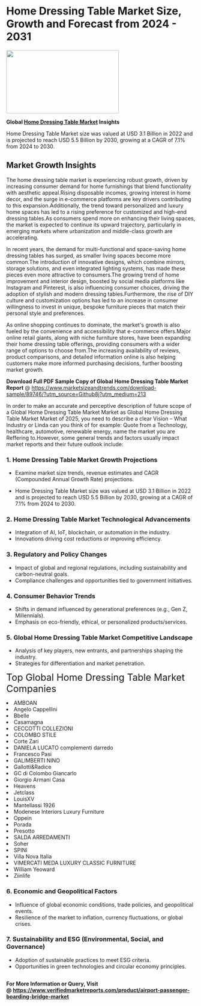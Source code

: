 <H1>Home Dressing Table Market Size, Growth and Forecast from 2024 - 2031</H1><img class="aligncenter size-medium wp-image-584254" src="https://thirdeyenews.in/wp-content/uploads/2024/09/Global-Market-Research-300x168.jpeg" alt="" width="300" height="168" /><p><strong>Global&nbsp;<a href="https://www.marketsizeandtrends.com/download-sample/89746/?utm_source=Github8j?utm_medium=213">Home Dressing Table Market</a> Insights</strong></p><p>Home Dressing Table Market size was valued at USD 3.1 Billion in 2022 and is projected to reach USD 5.5 Billion by 2030, growing at a CAGR of 7.1% from 2024 to 2030.</p><p><h2>Market Growth Insights</h2> <p>The home dressing table market is experiencing robust growth, driven by increasing consumer demand for home furnishings that blend functionality with aesthetic appeal.Rising disposable incomes, growing interest in home decor, and the surge in e-commerce platforms are key drivers contributing to this expansion.Additionally, the trend toward personalized and luxury home spaces has led to a rising preference for customized and high-end dressing tables.As consumers spend more on enhancing their living spaces, the market is expected to continue its upward trajectory, particularly in emerging markets where urbanization and middle-class growth are accelerating.</p> <p>In recent years, the demand for multi-functional and space-saving home dressing tables has surged, as smaller living spaces become more common.The introduction of innovative designs, which combine mirrors, storage solutions, and even integrated lighting systems, has made these pieces even more attractive to consumers.The growing trend of home improvement and interior design, boosted by social media platforms like Instagram and Pinterest, is also influencing consumer choices, driving the adoption of stylish and modern dressing tables.Furthermore, the rise of DIY culture and customization options has led to an increase in consumer willingness to invest in unique, bespoke furniture pieces that match their personal style and preferences.</p> <p>As online shopping continues to dominate, the market's growth is also fueled by the convenience and accessibility that e-commerce offers.Major online retail giants, along with niche furniture stores, have been expanding their home dressing table offerings, providing consumers with a wider range of options to choose from.The increasing availability of reviews, product comparisons, and detailed information online is also helping customers make more informed purchasing decisions, further boosting market growth.</p> <p><span class=""><strong>Download Full PDF Sample Copy of Global Home Dressing Table Market Report</strong> @ <a href="https://www.marketsizeandtrends.com/download-sample/89746/?utm_source=Github8j?utm_medium=213" target="_blank">https://www.marketsizeandtrends.com/download-sample/89746/?utm_source=Github8j?utm_medium=213</a></span></p><p>In order to make an accurate and perceptive description of future scope of a Global&nbsp;Home Dressing Table Market Market as Global&nbsp;Home Dressing Table Market Market of 2025, you need to describe a clear Vision &ndash; What Industry or Linda can you think of for example: Quote from a Technology, healthcare, automotive, renewable energy, name the market you are Reffering to.However, some general trends and factors usually impact market reports and their future outlook include:</p><h3>1.&nbsp;<strong>Home Dressing Table Market Growth Projections</strong></h3><ul><li>Examine market size trends, revenue estimates and CAGR (Compounded Annual Growth Rate) projections.</li><li><p>Home Dressing Table Market size was valued at USD 3.1 Billion in 2022 and is projected to reach USD 5.5 Billion by 2030, growing at a CAGR of 7.1% from 2024 to 2030.</p></li></ul><h3>2.&nbsp;<strong>Home Dressing Table Market Technological Advancements</strong></h3><ul><li>Integration of AI, IoT, blockchain, or automation in the industry.</li><li>Innovations driving cost reductions or improving efficiency.</li></ul><h3>3.&nbsp;<strong>Regulatory and Policy Changes</strong></h3><ul><li>Impact of global and regional regulations, including sustainability and carbon-neutral goals.</li><li>Compliance challenges and opportunities tied to government initiatives.</li></ul><h3>4.&nbsp;<strong>Consumer Behavior Trends</strong></h3><ul><li>Shifts in demand influenced by generational preferences (e.g., Gen Z, Millennials).</li><li>Emphasis on eco-friendly, ethical, or personalized products/services.</li></ul><h3>5.&nbsp;<strong>Global Home Dressing Table Market Competitive Landscape</strong></h3><ul><li>Analysis of key players, new entrants, and partnerships shaping the industry.</li><li>Strategies for differentiation and market penetration.</li></ul><p data-pm-slice="1 1 []"><span style="color: inherit; font-family: inherit; font-size: 25px;">Top Global Home Dressing Table Market Companies</span></p><div class="" data-test-id=""><p><li>AMBOAN</li><li> Angelo Cappellini</li><li> Bbelle</li><li> Casamagna</li><li> CECCOTTI COLLEZIONI</li><li> COLOMBO STILE</li><li> Corte Zari</li><li> DANIELA LUCATO complementi darredo</li><li> Francesco Pasi</li><li> GALIMBERTI NINO</li><li> Gallotti&Radice</li><li> GC di Colombo Giancarlo</li><li> Giorgio Armani Casa</li><li> Heavens</li><li> Jetclass</li><li> LouisXV</li><li> Mantellassi 1926</li><li> Modenese Interiors Luxury Furniture</li><li> Oppein</li><li> Porada</li><li> Presotto</li><li> SALDA ARREDAMENTI</li><li> Soher</li><li> SPINI</li><li> Villa Nova Italia</li><li> VIMERCATI MEDA LUXURY CLASSIC FURNITURE</li><li> William Yeoward</li><li> Ziinlife</li></p></div><h3>6.&nbsp;<strong>Economic and Geopolitical Factors</strong></h3><ul><li>Influence of global economic conditions, trade policies, and geopolitical events.</li><li>Resilience of the market to inflation, currency fluctuations, or global crises.</li></ul><h3>7.&nbsp;<strong>Sustainability and ESG (Environmental, Social, and Governance)</strong></h3><ul><li>Adoption of sustainable practices to meet ESG criteria.</li><li>Opportunities in green technologies and circular economy principles.</li></ul><h2><strong style="font-size: 14px;">For More Information or Query, Visit @&nbsp;</strong><a style="background-color: #ffffff; font-size: 14px;" href="https://www.marketsizeandtrends.com/report/home-dressing-table-market/" target="_blank">https://www.verifiedmarketreports.com/product/airport-passenger-boarding-bridge-market</a></h2>